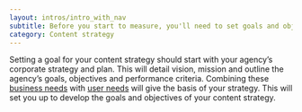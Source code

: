```yaml
---
layout: intros/intro_with_nav
subtitle: Before you start to measure, you'll need to set goals and objectives. Then you can track the success of your content using KPIs.
category: Content strategy
---
```


Setting a goal for your content strategy should start with your agency’s corporate strategy and plan. This will detail vision, mission and outline the agency’s goals, objectives and performance criteria. Combining these [business needs](/content-strategy/identify-business-needs/) with [user needs](/content-strategy/define-user-content-needs/) will give the basis of your strategy. This will set you up to develop the goals and objectives of your content strategy. 


